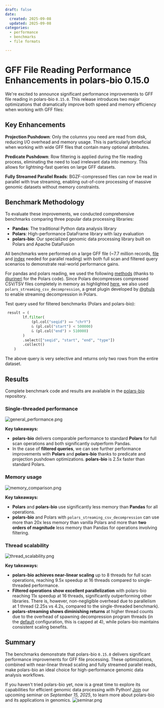 ```yaml
---
draft: false
date:
  created: 2025-09-08
  updated: 2025-09-08
categories:
  - performance
  - benchmarks
  - file formats

---
```


# GFF File Reading Performance Enhancements in polars-bio 0.15.0

We're excited to announce significant performance improvements to GFF file reading in polars-bio `0.15.0`. This release introduces two major optimizations that dramatically improve both speed and memory efficiency when working with GFF files:

## Key Enhancements

**Projection Pushdown**: Only the columns you need are read from disk, reducing I/O overhead and memory usage. This is particularly beneficial when working with wide GFF files that contain many optional attributes.

**Predicate Pushdown**: Row filtering is applied during the file reading process, eliminating the need to load irrelevant data into memory. This allows for lightning-fast queries on large GFF datasets.

**Fully Streamed Parallel Reads**: BGZF-compressed files can now be read in parallel with true streaming, enabling out-of-core processing of massive genomic datasets without memory constraints.

## Benchmark Methodology

To evaluate these improvements, we conducted comprehensive benchmarks comparing three popular data processing libraries:

- **Pandas**: The traditional Python data analysis library
- **Polars**: High-performance DataFrame library with lazy evaluation
- **polars-bio**: Our specialized genomic data processing library built on Polars and Apache DataFusion

All benchmarks were performed on a large GFF file (~7.7 million records, [file](https://drive.google.com/file/d/1PsHqKG-gyRJy5-sNzuH3xRntw4Er--Si/view?usp=sharing) and [index](https://drive.google.com/file/d/173RT5Afi2jAh64uCJwNRGHF4ozYU-xzX/view?usp=sharing) needed for parallel reading) with both full scan and filtered query scenarios to demonstrate real-world performance gains.

For pandas and polars reading, we used the following [methods](https://github.com/biodatageeks/polars-bio/blob/master/benchmarks/gff_parsers.py) (thanks to [@urineri](https://github.com/urineri) for the Polars code).
Since Polars decompresses compressed CSV/TSV files completely in memory as highlighted [here](https://github.com/ghuls/polars_streaming_csv_decompression/blob/main/README.md), we also used `polars_streaming_csv_decompression`, a great plugin developed by [@ghuls](https://github.com/ghuls/polars_streaming_csv_decompression) to enable streaming decompression in Polars.

Test query used for filtered benchmarks (Polars and polars-bio):

```python
 result = (
        lf.filter(
            (pl.col("seqid") == "chrY")
            & (pl.col("start") < 500000)
            & (pl.col("end") > 510000)
        )
        .select(["seqid", "start", "end", "type"])
        .collect()
    )
```

The above query is very selective and returns only two rows from the entire dataset.

## Results

Complete benchmark code and results are available in the [polars-bio](https://github.com/biodatageeks/polars-bio/tree/master/benchmarks) repository.

### Single-threaded performance

![general_performance.png](figures/gff-read-optimization-2025-09/general_performance.png)

**Key takeaways:**

- **polars-bio** delivers comparable performance to standard **Polars** for full scan operations and both significantly outperform Pandas.
- In the case of **filtered queries**, we can see further performance improvements with **Polars** and **polars-bio** thanks to predicate and projection pushdown optimizations. **polars-bio** is 2.5x faster than standard Polars.

### Memory usage

![memory_comparison.png](figures/gff-read-optimization-2025-09/memory_comparison.png)

**Key takeaways:**

- **Polars** and **polars-bio** use significantly less memory than **Pandas** for all operations.
- **polars-bio** and Polars with `polars_streaming_csv_decompression` can use more than 20x less memory than vanilla Polars and more than **two orders of magnitude** less memory than Pandas for operations involving filtering.


### Thread scalability

![thread_scalability.png](figures/gff-read-optimization-2025-09/thread_scalability.png)

**Key takeaways:**

- **polars-bio achieves near-linear scaling** up to 8 threads for full scan operations, reaching 9.5x speedup at 16 threads compared to single-threaded performance.
- **Filtered operations show excellent parallelization** with polars-bio reaching 11x speedup at 16 threads, significantly outperforming other libraries. There is, however, non-negligible overhead due to parallelism at 1 thread (2.25s vs 4.2s, compared to the single-threaded benchmark).
- **polars-streaming shows diminishing returns** at higher thread counts due to the overhead of spawning decompression program threads (in the [default](https://github.com/pycompression/xopen/blob/main/src/xopen/__init__.py#L182) configuration, this is capped at 4), while polars-bio maintains consistent scaling benefits.

## Summary

The benchmarks demonstrate that polars-bio `0.15.0` delivers significant performance improvements for GFF file processing. These optimizations, combined with near-linear thread scaling and fully streamed parallel reads, make polars-bio an ideal choice for high-performance genomic data analysis workflows.


If you haven't tried polars-bio yet, now is a great time to explore its capabilities for efficient genomic data processing with Python! [Join](https://docs.google.com/forms/d/e/1FAIpQLSdxE3admdmAPE_PVSsUvjJAPXuDAKN4VjHLWJWmXGNVqX6mzw/viewform?usp=dialog) our upcoming seminar on *September 15, 2025*, to learn more about polars-bio and its applications in genomics.
![seminar.png](figures/gff-read-optimization-2025-09/seminar.png)

